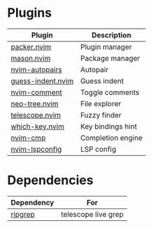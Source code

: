# Plugins

| Plugin                                                             | Description       |
| ------------------------------------------------------------------ | ----------------- |
| [packer.nvim](https://github.com/wbthomason/packer.nvim)           | Plugin manager    |
| [mason.nvim](https://github.com/williamboman/mason.nvim)           | Package manager   |
| [nvim-autopairs](https://github.com/windwp/nvim-autopairs)         | Autopair          |
| [guess-indent.nvim](https://github.com/nmac427/guess-indent.nvim)  | Guess indent      |
| [nvim-comment](https://github.com/terrortylor/nvim-comment)        | Toggle comments   |
| [neo-tree.nvim](https://github.com/nvim-neo-tree/neo-tree.nvim)    | File explorer     |
| [telescope.nvim](https://github.com/nvim-telescope/telescope.nvim) | Fuzzy finder      |
| [which-key.nvim](https://github.com/folke/which-key.nvim)          | Key bindings hint |
| [nvim-cmp](https://github.com/hrsh7th/nvim-cmp)                    | Completion engine |
| [nvim-lspconfig](https://github.com/neovim/nvim-lspconfig)         | LSP config        |

# Dependencies

| Dependency                                       | For                 |
| ------------------------------------------------ | ------------------- |
| [ripgrep](https://github.com/BurntSushi/ripgrep) | telescope live grep |
